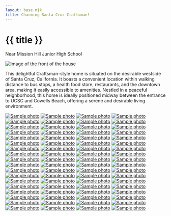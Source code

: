 ```yaml
---
layout: base.njk
title: Charming Santa Cruz Craftsman!
---
```


# {{ title }}

Near Mission Hill Junior High School

<img src="/img/517-front_IMG_2778.jpeg" alt="Image of the front of the house">


This delightful Craftsman-style home is situated on the desirable westside of Santa Cruz, California. It boasts a convenient location within walking distance to bus stops, a health food store, restaurants, and the downtown area, making it easily accessible to amenities. Nestled in a peaceful neighborhood, this home is ideally positioned midway between the entrance to UCSC and Cowells Beach, offering a serene and desirable living environment.

<div class="grid" id="my-gallery">
<a href="/img/IMG_2183.jpeg"><img src="/img/IMG_2183.jpeg" alt="Sample photo"></a>
<a href="/img/IMG_2505.jpeg"><img src="/img/IMG_2505.jpeg" alt="Sample photo"></a>
<a href="/img/IMG_2506.jpeg"><img src="/img/IMG_2506.jpeg" alt="Sample photo"></a>
<a href="/img/IMG_2507.jpeg"><img src="/img/IMG_2507.jpeg" alt="Sample photo"></a>
<a href="/img/IMG_2508.jpeg"><img src="/img/IMG_2508.jpeg" alt="Sample photo"></a>
<a href="/img/IMG_2509.jpeg"><img src="/img/IMG_2509.jpeg" alt="Sample photo"></a>
<a href="/img/IMG_2513.jpeg"><img src="/img/IMG_2513.jpeg" alt="Sample photo"></a>
<a href="/img/IMG_2514.jpeg"><img src="/img/IMG_2514.jpeg" alt="Sample photo"></a>
<a href="/img/IMG_2515.jpeg"><img src="/img/IMG_2515.jpeg" alt="Sample photo"></a>
<a href="/img/IMG_2516.jpeg"><img src="/img/IMG_2516.jpeg" alt="Sample photo"></a>
<a href="/img/IMG_2721.jpeg"><img src="/img/IMG_2721.jpeg" alt="Sample photo"></a>
<a href="/img/IMG_2722.jpeg"><img src="/img/IMG_2722.jpeg" alt="Sample photo"></a>
<a href="/img/IMG_2724.jpeg"><img src="/img/IMG_2724.jpeg" alt="Sample photo"></a>
<a href="/img/IMG_2725.jpeg"><img src="/img/IMG_2725.jpeg" alt="Sample photo"></a>
<a href="/img/IMG_2726.jpeg"><img src="/img/IMG_2726.jpeg" alt="Sample photo"></a>
<a href="/img/IMG_2727.jpeg"><img src="/img/IMG_2727.jpeg" alt="Sample photo"></a>
<a href="/img/IMG_2728.jpeg"><img src="/img/IMG_2728.jpeg" alt="Sample photo"></a>
<a href="/img/IMG_2729.jpeg"><img src="/img/IMG_2729.jpeg" alt="Sample photo"></a>
<a href="/img/IMG_2730.jpeg"><img src="/img/IMG_2730.jpeg" alt="Sample photo"></a>
<a href="/img/IMG_2731.jpeg"><img src="/img/IMG_2731.jpeg" alt="Sample photo"></a>
<a href="/img/IMG_2732.jpeg"><img src="/img/IMG_2732.jpeg" alt="Sample photo"></a>
<a href="/img/IMG_2733.jpeg"><img src="/img/IMG_2733.jpeg" alt="Sample photo"></a>
<a href="/img/IMG_2734.jpeg"><img src="/img/IMG_2734.jpeg" alt="Sample photo"></a>
<a href="/img/IMG_2735.jpeg"><img src="/img/IMG_2735.jpeg" alt="Sample photo"></a>
<a href="/img/IMG_2739.jpeg"><img src="/img/IMG_2739.jpeg" alt="Sample photo"></a>
<a href="/img/IMG_2740.jpeg"><img src="/img/IMG_2740.jpeg" alt="Sample photo"></a>
<a href="/img/IMG_2741.jpeg"><img src="/img/IMG_2741.jpeg" alt="Sample photo"></a>
<a href="/img/IMG_2742.jpeg"><img src="/img/IMG_2742.jpeg" alt="Sample photo"></a>
<a href="/img/IMG_2743.jpeg"><img src="/img/IMG_2743.jpeg" alt="Sample photo"></a>
<a href="/img/IMG_2744.jpeg"><img src="/img/IMG_2744.jpeg" alt="Sample photo"></a>
<a href="/img/IMG_2747.jpeg"><img src="/img/IMG_2747.jpeg" alt="Sample photo"></a>
<a href="/img/IMG_2748.jpeg"><img src="/img/IMG_2748.jpeg" alt="Sample photo"></a>
<a href="/img/IMG_2749.jpeg"><img src="/img/IMG_2749.jpeg" alt="Sample photo"></a>
<a href="/img/IMG_2750.jpeg"><img src="/img/IMG_2750.jpeg" alt="Sample photo"></a>
<a href="/img/IMG_2751.jpeg"><img src="/img/IMG_2751.jpeg" alt="Sample photo"></a>
<a href="/img/IMG_2752.jpeg"><img src="/img/IMG_2752.jpeg" alt="Sample photo"></a>
<a href="/img/IMG_2758.jpeg"><img src="/img/IMG_2758.jpeg" alt="Sample photo"></a>
<a href="/img/IMG_2759.jpeg"><img src="/img/IMG_2759.jpeg" alt="Sample photo"></a>
<a href="/img/IMG_2760.jpeg"><img src="/img/IMG_2760.jpeg" alt="Sample photo"></a>
<a href="/img/IMG_2761.jpeg"><img src="/img/IMG_2761.jpeg" alt="Sample photo"></a>
<a href="/img/IMG_2762.jpeg"><img src="/img/IMG_2762.jpeg" alt="Sample photo"></a>
<a href="/img/IMG_2763.jpeg"><img src="/img/IMG_2763.jpeg" alt="Sample photo"></a>
<a href="/img/IMG_2764.jpeg"><img src="/img/IMG_2764.jpeg" alt="Sample photo"></a>
<a href="/img/IMG_2765.jpeg"><img src="/img/IMG_2765.jpeg" alt="Sample photo"></a>
<a href="/img/IMG_2766.jpeg"><img src="/img/IMG_2766.jpeg" alt="Sample photo"></a>
<a href="/img/IMG_2774.jpeg"><img src="/img/IMG_2774.jpeg" alt="Sample photo"></a>
<a href="/img/IMG_2775.jpeg"><img src="/img/IMG_2775.jpeg" alt="Sample photo"></a>
<a href="/img/IMG_2778.jpeg"><img src="/img/IMG_2778.jpeg" alt="Sample photo"></a>
<a href="/img/IMG_2779.jpeg"><img src="/img/IMG_2779.jpeg" alt="Sample photo"></a>
<a href="/img/IMG_2781.jpeg"><img src="/img/IMG_2781.jpeg" alt="Sample photo"></a>
<a href="/img/IMG_2782.jpeg"><img src="/img/IMG_2782.jpeg" alt="Sample photo"></a>
<a href="/img/IMG_2783.jpeg"><img src="/img/IMG_2783.jpeg" alt="Sample photo"></a>
<a href="/img/IMG_2785.jpeg"><img src="/img/IMG_2785.jpeg" alt="Sample photo"></a>
<a href="/img/IMG_2787.jpeg"><img src="/img/IMG_2787.jpeg" alt="Sample photo"></a>
<a href="/img/IMG_2790.jpeg"><img src="/img/IMG_2790.jpeg" alt="Sample photo"></a>
<a href="/img/IMG_2794.jpeg"><img src="/img/IMG_2794.jpeg" alt="Sample photo"></a>
<a href="/img/IMG_2795.jpeg"><img src="/img/IMG_2795.jpeg" alt="Sample photo"></a>
<a href="/img/IMG_2797.jpeg"><img src="/img/IMG_2797.jpeg" alt="Sample photo"></a>
<a href="/img/IMG_2798.jpeg"><img src="/img/IMG_2798.jpeg" alt="Sample photo"></a>
<a href="/img/IMG_2799.jpeg"><img src="/img/IMG_2799.jpeg" alt="Sample photo"></a>
<a href="/img/IMG_2800.jpeg"><img src="/img/IMG_2800.jpeg" alt="Sample photo"></a>
<a href="/img/IMG_2801.jpeg"><img src="/img/IMG_2801.jpeg" alt="Sample photo"></a>
<a href="/img/IMG_2802.jpeg"><img src="/img/IMG_2802.jpeg" alt="Sample photo"></a>
<a href="/img/IMG_2803.jpeg"><img src="/img/IMG_2803.jpeg" alt="Sample photo"></a>
<a href="/img/IMG_2804.jpeg"><img src="/img/IMG_2804.jpeg" alt="Sample photo"></a>
<a href="/img/IMG_2805.jpeg"><img src="/img/IMG_2805.jpeg" alt="Sample photo"></a>
<a href="/img/IMG_2807.jpeg"><img src="/img/IMG_2807.jpeg" alt="Sample photo"></a>
<a href="/img/IMG_2808.jpeg"><img src="/img/IMG_2808.jpeg" alt="Sample photo"></a>
<a href="/img/IMG_2810.jpeg"><img src="/img/IMG_2810.jpeg" alt="Sample photo"></a>
<a href="/img/IMG_2811.jpeg"><img src="/img/IMG_2811.jpeg" alt="Sample photo"></a>
<a href="/img/IMG_2812.jpeg"><img src="/img/IMG_2812.jpeg" alt="Sample photo"></a>
<a href="/img/IMG_2814.jpeg"><img src="/img/IMG_2814.jpeg" alt="Sample photo"></a>
</div>

<script>
  import PhotoSwipeLightbox from 'photoswipe/lightbox';
import 'photoswipe/style.css';

const lightbox = new PhotoSwipeLightbox({
  gallery: '#my-gallery',
  children: 'a',
  pswpModule: () => import('photoswipe')
});
lightbox.init();
</script>

